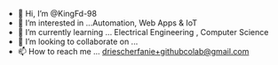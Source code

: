 - 👋 Hi, I’m @KingFd-98
- 👀 I’m interested in ...Automation, Web Apps & IoT
- 🌱 I’m currently learning ... Electrical Engineering , Computer Science
- 💞️ I’m looking to collaborate on ...
- 📫 How to reach me ... driescherfanie+githubcolab@gmail.com

<!---
KingFd-98/KingFd-98 is a ✨ special ✨ repository because its `README.md` (this file) appears on your GitHub profile.
You can click the Preview link to take a look at your changes.
--->
